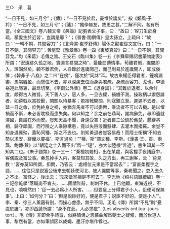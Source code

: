 三○　采　葛

“一日不見，如三月兮”；《傳》：“一日不見於君，憂懼於讒矣”。按《鄭風·子衿》：“一日不見，如三月兮”；《箋》：“獨學無友，故思之甚。”二解不同，各有所當。《全三國文》卷八魏文帝《典論》記劉表父子事，曰：“故曰：‘容刀生於身疏，積愛生於近習’，豈謂是耶？”；《晉書·閻纘傳》皇太孫立，上疏曰：“故曰：‘一朝不朝，其間容刀’”；《北齊書·崔季舒傳》陽休之勸崔從文宣行，曰：“一日不朝，其間容刀”；黄庭堅《豫章集》卷一四《東坡真贊》曰：“一日不朝，其間容戈。”均《釆葛》毛傳之旨。王安石《臨川集》卷一五《李舜舉賜詔書藥物謝表》所謂：“況遠跡久孤之地，實邇言易間之時”，最能曲傳情事。苟離君側，讒間即入，理固然矣。顧不離君側，人自難於進讒間己，而己則易於進讒間人，即成佞倖；《韓非子·八姦》之二曰“在傍”，僅次於“同牀”耳。故古來權臣得君者，鐘鳴漏盡，馬竭器盈，而戀位不去，亦以深慮去位而身與君疏，身疏而容刀、戈也。李德裕道此隱衷，最爲切至。《李衛公外集》卷二《退身論》：“其難於退者，以余忖度，頗得古人微旨。天下善人少，惡人多，一旦去權，禍機不測。操政柄以禦怨誹者，如荷戟以當狡獸，閉關以待暴客；若捨戟開關，則寇難立至。遲遲不去者，以延一日之命，庶免終身之禍，亦猶奔馬者不可以委轡，乘流者不可以去檝。是以懼禍而不斷，未必皆耽禄而患失矣。何以知之？余之前在鼎司，謝病辭免，尋即遠就澤國，自謂在外而安。豈知天高不聞，身遠受害！近者自三公鎮於舊楚，懇辭將相，歸守邱園，而行險之人乘隙構患，竟以失巨浪而懸肆、去灌木而攖羅。余豈不知身退罹殃，蓋恥同種、斯之不去也。則知勇退者豈容易哉！而陸士衡稱‘不知去勢以求安，辭寵以要福’，斯言過矣！”“種、斯”謂文種、李斯。《漢書·王、貢、兩龔、鮑傳·贊》以“朝廷之士入而不出”爲一“短”，亦大似陸機“言過”，書生知其一不知其二也。《朱子語類》卷一三一：“秦檜初罷相，出在某處，與客握手夜語庭中，客偶説及富公事。秦忽掉手入内，客莫知其故，久之方出，再三謝客，云：‘荷見教！’客亦莫知所謂，扣問，乃答云：‘處相位元來是不當起去’”；“富直柔握手之語，……往往只是説富公後來去朝廷使河北、被人讒間等事，秦老聞之，忽入去久之不出。富怪之，後出云：‘元來做宰相是不可去’”。李光地《榕村語録續編》卷一三記徐乾學“落職尚不肯去，……固請陛辭，刺刺不休。上已他顧，東海近視，不見也，嘵嘵然曰：‘臣一去必爲小人所害。……但要皇上分得君子小人，臣便可保無事’。上曰：‘如何分？’曰：‘但是説臣好的，便是君子；説臣不好的，便是小人’”。李、秦、徐三人薰蕕有别，而操心慮患，無乎不同，正毛《傳》所謂“不見”則“憂虞於讒”，亦即西諺所謂：“身不在此，人必求疵”（Les absents ont tou-
jours tort）。毛《傳》非即合乎詩旨，似將情侣之思慕曲解爲朝士之疑懼，而於世道人事，犂然有當，亦如筆誤因以成蠅、墨汙亦堪作犉也。